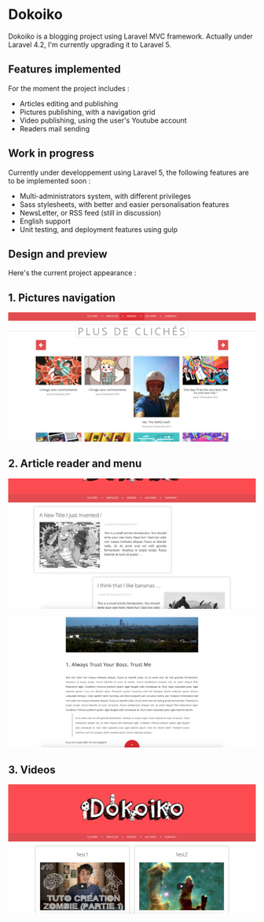 # Dokoiko

Dokoiko is a blogging project using Laravel MVC framework. Actually under Laravel 4.2, I'm currently upgrading it to Laravel 5.

## Features implemented

For the moment the project includes :
- Articles editing and publishing
- Pictures publishing, with a navigation grid
- Video publishing, using the user's Youtube account
- Readers mail sending
    
## Work in progress

Currently under developpement using Laravel 5, the following features are to be implemented soon :
- Multi-administrators system, with different privileges
- Sass stylesheets, with better and easier personalisation features
- NewsLetter, or RSS feed (still in discussion)
- English support
- Unit testing, and deployment features using gulp
    
## Design and preview

Here's the current project appearance :

## 1. Pictures navigation

![Alt text](./public/ressources/assets/preview1.png)

## 2. Article reader and menu

![Alt text](./public/ressources/assets/preview2.png)


![Alt text](./public/ressources/assets/preview3.png)

## 3. Videos

![Alt text](./public/ressources/assets/preview4.png)